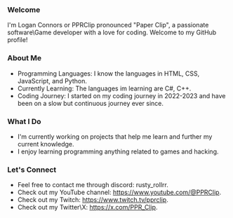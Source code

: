 ### Welcome 
I'm Logan Connors or PPRClip pronounced "Paper Clip", a passionate software\Game developer with a love for coding. Welcome to my GitHub profile! 

### About Me 
- Programming Languages: I know the languages in HTML, CSS, JavaScript, and Python.
- Currently Learning: The languages im learning are C#, C++.
- Coding Journey: I started on my coding journey in 2022-2023 and have been on a slow but continuous journey ever since.

### What I Do 
- I'm currently working on projects that help me learn and further my current knowledge.
- I enjoy learning programming anything related to games and hacking.

### Let's Connect 
- Feel free to contact me through discord: rusty_rollrr.
- Check out my YouTube channel: https://www.youtube.com/@PPRClip.
- Check out my Twitch: https://www.twitch.tv/pprclip. 
- Check out my Twitter\X: https://x.com/PPR_Clip.
